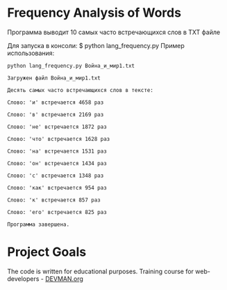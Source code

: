 # Frequency Analysis of Words

Программа выводит 10 самых часто встречающихся слов в TXT файле

Для запуска в консоли:
$ python lang_frequency.py <path to txt_file>
Пример использования:
```
python lang_frequency.py Война_и_мир1.txt

Загружен файл Война_и_мир1.txt

Десять самых часто встречающихся слов в тексте:

Слово: 'и' встречается 4658 раз

Слово: 'в' встречается 2169 раз

Слово: 'не' встречается 1872 раз

Слово: 'что' встречается 1628 раз

Слово: 'на' встречается 1531 раз

Слово: 'он' встречается 1434 раз

Слово: 'с' встречается 1348 раз

Слово: 'как' встречается 954 раз

Слово: 'к' встречается 857 раз

Слово: 'его' встречается 825 раз

Программа завершена.

```

# Project Goals

The code is written for educational purposes. Training course for web-developers - [DEVMAN.org](https://devman.org)
